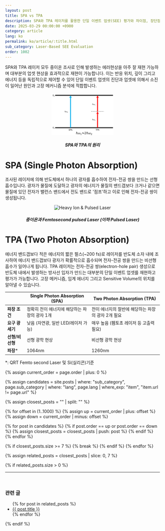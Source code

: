```yaml
---
layout: post
title: SPA vs TPA
description: SPA와 TPA 레이저를 활용한 단일 이벤트 업셋(SEE) 평가와 차이점, 장단점을 비교 설명합니다.
date: 2025-03-29 00:00:00 +0900
category: article
lang: ko
permalink: ko/article/:title.html
sub_category: Laser-Based SEE Evaluation
order: 1002
---
```




SPA와 TPA 레이저 모두 중이온 조사로 인해 발생하는 에러현상을 아주 잘 재현 가능하며 대부분의 업셋 현상을 효과적으로 재현이 가능합니다. 이는 반응 위치, 깊이 그리고 에너지 등을 독립적으로 제어할 수 있어 단일 이벤트 업셋의 진단과 업셋에 의해서 소진이 일어난 원인과 고장 메커니즘 분석에 적합합니다. 

<p align="center"> 
  <img src="/assets/Articles/SPATPA.webp" style="max-width: 40%;" alt= "Single Photon Absorption & Two Photon Absorption">
</p>

<!-- 이미지 설명 -->
<div align="center"> 
<h5>SPA와 TPA의 원리</h5>
</div>

# SPA (Single Photon Absorption)
조사된 레이저에 의해 반도체에서 하나의 광자를 흡수하여 전자-전공 쌍을 만드는 선형 흡수입니다. 광자가 물질에 도달하고
광자의 에너지가 물질의 밴드갭보다 크거나 같으면 물질에 있던 전자가 밸런스 밴드에서 전도 밴드로 '점프'하고 이로 인해 전자-전공 쌍이 생성됩니다.

<!-- 중앙 정렬 이미지 -->
<p align="center"> 
  <img src="/assets/Chapter-1/fig_1_heavy-ion_vs_pulsed_laser.png" style="max-width: 80%;" alt=" Heavy Ion & Pulsed Laser">
</p>

<!-- 이미지 설명 -->
<div align="center"> 
<h5>중이온과 Femtosecond pulsed Laser (이하 Pulsed Laser)</h5>
</div>


# TPA (Two Photon Absorption)
에너지 밴드갭보다 적은 에너지의 짧은 펄스(~200 fs)로 레이저를 반도체 소자 내에 조사하여 에너지 밴드갭보다 광자가 확률적으로 흡수되며 전자-전공 쌍을 만드는 비선형 흡수가 일어나게 됩니다.
TPA 레이저는 전자-전공 쌍(electron-hole pair) 생성으로 반도체 내에서 발생하는 방사선 입자가 만드는 대부분의 단일 이벤트 업셋를 재현하고 평가가 가능합니다. 고장 메커니즘, 임계 에너지 그리고 Sensitive Volume의 위치를 알아낼 수 있습니다.

<div align="center">

|                | Single Photon Absorption (SPA)                      | Two Photon Absorption (TPA)                                      |
|------------------|-----------------------------------------------------|-------------------------------------------------------------------|
| **파장 조건**    | 정확히 전이 에너지에 해당하는 파장의 광자 1개       | 전이 에너지의 절반에 해당하는 파장의 광자 2개 필요                 |
| **요구 광세기**  | 낮음 (자연광, 일반 LED/레이저 가능)                 | 매우 높음 (펨토초 레이저 등 고출력 필요)                         |
| **선형/비선형**  | 선형 광학 현상                                       | 비선형 광학 현상                                         |
| **파장***         | 1064nm                                            | 1260nm                                                           |

</div>

*: QRT Femto second Laser 및 Si(실리콘)기준



{% assign current_order = page.order | plus: 0 %}

{% assign candidates = site.posts 
  | where: "sub_category", page.sub_category 
  | where: "lang", page.lang 
  | where_exp: "item", "item.url != page.url" 
%}

{% assign closest_posts = "" | split: "" %}

{% for offset in (1..1000) %}
  {% assign up = current_order | plus: offset %}
  {% assign down = current_order | minus: offset %}

  {% for post in candidates %}
    {% if post.order == up or post.order == down %}
      {% assign closest_posts = closest_posts | push: post %}
    {% endif %}
  {% endfor %}

  {% if closest_posts.size >= 7 %}
    {% break %}
  {% endif %}
{% endfor %}

{% assign related_posts = closest_posts | slice: 0, 7 %}

{% if related_posts.size > 0 %}
  <hr>
  <br>
  <h3>관련 글</h3>
  <ul>
    {% for post in related_posts %}
      <li><a href="{{ post.url }}">{{ post.title }}</a></li>
    {% endfor %}
  </ul>
{% endif %}
